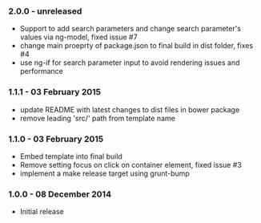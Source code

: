 ### 2.0.0 - unreleased
* Support to add search parameters and change search parameter's values via ng-model, fixed issue #7
* change main proeprty of package.json to final build in dist folder, fixes #4
* use ng-if for search parameter input to avoid rendering issues and performance

### 1.1.1 - 03 February 2015
* update README with latest changes to dist files in bower package
* remove leading 'src/' path from template name

### 1.1.0 - 03 February 2015
* Embed template into final build
* Remove setting focus on click on container element, fixed issue #3
* implement a make release target using grunt-bump

### 1.0.0 - 08 December 2014
* Initial release

